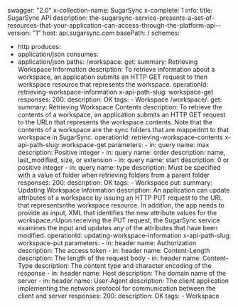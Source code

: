 swagger: "2.0"
x-collection-name: SugarSync
x-complete: 1
info:
  title: SugarSync  API
  description: the-sugarsync-service-presents-a-set-of-resources-that-your-application-can-access-through-the-platform-api--
  version: "1"
host: api.sugarsync.com
basePath: /
schemes:
- http
produces:
- application/json
consumes:
- application/json
paths:
  /workspace:
    get:
      summary: Retrieving Workspace Information
      description: To retrieve information about a workspace, an application submits
        an HTTP GET request to then          workspace resource that represents the
        workspace.
      operationId: retrieving-workspace-information
      x-api-path-slug: workspace-get
      responses:
        200:
          description: OK
      tags:
      - Workspace
  /workspace/:
    get:
      summary: Retrieving Workspace Contents
      description: To retrieve the contents of a workspace, an application submits
        an HTTP GET request to the URLn          that represents the workspace contents.
        Note that the contents of a workspace are the sync folders that are mappedntt  to
        that workspace in SugarSync.
      operationId: retrieving-workspace-contents
      x-api-path-slug: workspace-get
      parameters:
      - in: query
        name: max
        description: Positive integer
      - in: query
        name: order
        description: name, last_modified, size, or extension
      - in: query
        name: start
        description: 0 or positive integer
      - in: query
        name: type
        description: Must be specified with a value of folder when retrieving folders
          from a parent folder
      responses:
        200:
          description: OK
      tags:
      - Workspace
    put:
      summary: Updating Workspace Information
      description: An application can update attributes of a workspace by issuing
        an HTTP PUT request to the URL that representsnthe workspace resource. In
        addition, the app needs to provide as input, XML that identifies the new attribute
        values for the workspace.nUpon receiving the PUT request, the SugarSync service
        examines the input and updates any of the attributes that have been modified.
      operationId: updating-workspace-information
      x-api-path-slug: workspace-put
      parameters:
      - in: header
        name: Authorization
        description: The access token
      - in: header
        name: Content-Length
        description: The length of the request body
      - in: header
        name: Content-Type
        description: The content type and character encoding of the response
      - in: header
        name: Host
        description: The domain name of the server
      - in: header
        name: User-Agent
        description: The client application implementing the network protocol for
          communication between          the client and server
      responses:
        200:
          description: OK
      tags:
      - Workspace